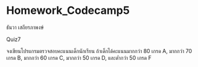 # Homework_Codecamp5
ธันวา เสถียรภาพงษ์

Quiz7

จงเขียนโปรแกรมตรวจสอบคะแนนเด็กนักเรียน ถ้าเด็กได้คะแนนมากกว่า 80 เกรด A, มากกว่า 70 เกรด B, มากกว่า 60 เกรด C, มากกว่า 50 เกรด D, และต่ำกว่า 50 เกรด F
